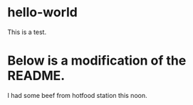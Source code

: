 # hello-world
This is a test.

# Below is a modification of the README.
I had some beef from hotfood station this noon.
